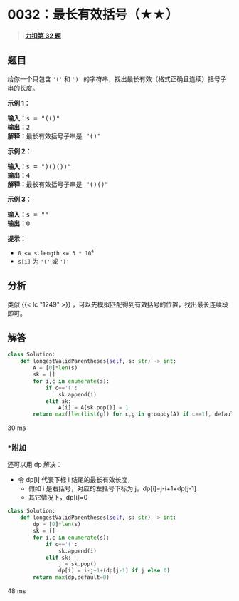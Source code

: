 # 0032：最长有效括号（★★）


> <u>**[力扣第 32 题](https://leetcode.cn/problems/longest-valid-parentheses/)**</u>

## 题目

<p>给你一个只包含 <code>'('</code> 和 <code>')'</code> 的字符串，找出最长有效（格式正确且连续）括号<span data-keyword="substring">子串</span>的长度。</p>



<div class="original__bRMd">
<div>
<p><strong>示例 1：</strong></p>

<pre>
<strong>输入：</strong>s = "(()"
<strong>输出：</strong>2
<strong>解释：</strong>最长有效括号子串是 "()"
</pre>

<p><strong>示例 2：</strong></p>

<pre>
<strong>输入：</strong>s = ")()())"
<strong>输出：</strong>4
<strong>解释：</strong>最长有效括号子串是 "()()"
</pre>

<p><strong>示例 3：</strong></p>

<pre>
<strong>输入：</strong>s = ""
<strong>输出：</strong>0
</pre>



<p><strong>提示：</strong></p>

<ul>
<li><code>0 &lt;= s.length &lt;= 3 * 10<sup>4</sup></code></li>
<li><code>s[i]</code> 为 <code>'('</code> 或 <code>')'</code></li>
</ul>
</div>
</div>


## 分析 


类似 {{< lc "1249" >}} ，可以先模拟匹配得到有效括号的位置，找出最长连续段即可。

## 解答

```python
class Solution:
    def longestValidParentheses(self, s: str) -> int:
        A = [0]*len(s)
        sk = []
        for i,c in enumerate(s):
            if c=='(':
                sk.append(i)
            elif sk:
                A[i] = A[sk.pop()] = 1
        return max([len(list(g)) for c,g in groupby(A) if c==1], default=0)
```
30 ms

### *附加

还可以用 dp 解决：
- 令 dp[i] 代表下标 i 结尾的最长有效长度，
	- 假如 i 是右括号，对应的左括号下标为 j，dp[i]=j-i+1+dp[j-1]
	- 其它情况下，dp[i]=0



```python
class Solution:
    def longestValidParentheses(self, s: str) -> int:
        dp = [0]*len(s)
        sk = []
        for i,c in enumerate(s):
            if c=='(':
                sk.append(i)
            elif sk:
                j = sk.pop()
                dp[i] = i-j+1+(dp[j-1] if j else 0)
        return max(dp,default=0)
```
48 ms
